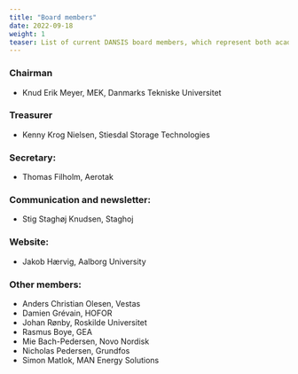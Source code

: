 ```yaml
---
title: "Board members"
date: 2022-09-18
weight: 1
teaser: List of current DANSIS board members, which represent both academia and companies in all parts of Denmark.
---
```


### Chairman
- Knud Erik Meyer, MEK, Danmarks Tekniske Universitet

### Treasurer
- Kenny Krog Nielsen, Stiesdal Storage Technologies

### Secretary:
- Thomas Filholm, Aerotak

### Communication and newsletter:
- Stig Staghøj Knudsen, Staghoj

### Website:
- Jakob Hærvig, Aalborg University

### Other members:
- Anders Christian Olesen, Vestas
- Damien Grévain, HOFOR
- Johan Rønby, Roskilde Universitet
- Rasmus Boye, GEA
- Mie Bach-Pedersen, Novo Nordisk
- Nicholas Pedersen, Grundfos
- Simon Matlok, MAN Energy Solutions